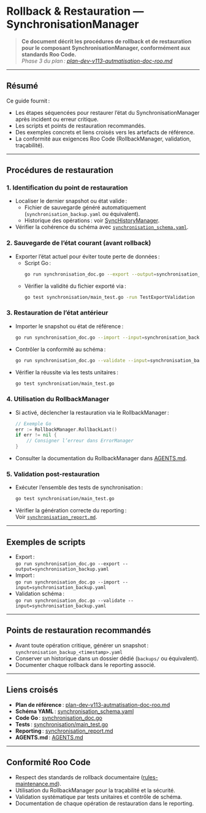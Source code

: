 # Rollback & Restauration — SynchronisationManager

> **Ce document décrit les procédures de rollback et de restauration pour le composant SynchronisationManager, conformément aux standards Roo Code.**  
> _Phase 3 du plan : [plan-dev-v113-autmatisation-doc-roo.md](../../projet/roadmaps/plans/consolidated/plan-dev-v113-autmatisation-doc-roo.md)_

---

## Résumé

Ce guide fournit :
- Les étapes séquencées pour restaurer l’état du SynchronisationManager après incident ou erreur critique.
- Les scripts et points de restauration recommandés.
- Des exemples concrets et liens croisés vers les artefacts de référence.
- La conformité aux exigences Roo Code (RollbackManager, validation, traçabilité).

---

## Procédures de restauration

### 1. Identification du point de restauration

- Localiser le dernier snapshot ou état valide :
  - Fichier de sauvegarde généré automatiquement (`synchronisation_backup.yaml` ou équivalent).
  - Historique des opérations : voir [SyncHistoryManager](../../../AGENTS.md#synchistorymanager).
- Vérifier la cohérence du schéma avec [`synchronisation_schema.yaml`](synchronisation_schema.yaml).

### 2. Sauvegarde de l’état courant (avant rollback)

- Exporter l’état actuel pour éviter toute perte de données :
  - Script Go :
    ```bash
    go run synchronisation_doc.go --export --output=synchronisation_backup_pre_rollback.yaml
    ```
  - Vérifier la validité du fichier exporté via :
    ```bash
    go test synchronisation/main_test.go -run TestExportValidation
    ```

### 3. Restauration de l’état antérieur

- Importer le snapshot ou état de référence :
    ```bash
    go run synchronisation_doc.go --import --input=synchronisation_backup.yaml
    ```
- Contrôler la conformité au schéma :
    ```bash
    go run synchronisation_doc.go --validate --input=synchronisation_backup.yaml
    ```
- Vérifier la réussite via les tests unitaires :
    ```bash
    go test synchronisation/main_test.go
    ```

### 4. Utilisation du RollbackManager

- Si activé, déclencher la restauration via le RollbackManager :
    ```go
    // Exemple Go
    err := RollbackManager.RollbackLast()
    if err != nil {
        // Consigner l’erreur dans ErrorManager
    }
    ```
- Consulter la documentation du RollbackManager dans [AGENTS.md](../../../AGENTS.md#rollbackmanager).

### 5. Validation post-restauration

- Exécuter l’ensemble des tests de synchronisation :
    ```bash
    go test synchronisation/main_test.go
    ```
- Vérifier la génération correcte du reporting :  
  Voir [`synchronisation_report.md`](synchronisation_report.md).

---

## Exemples de scripts

- Export :  
  `go run synchronisation_doc.go --export --output=synchronisation_backup.yaml`
- Import :  
  `go run synchronisation_doc.go --import --input=synchronisation_backup.yaml`
- Validation schéma :  
  `go run synchronisation_doc.go --validate --input=synchronisation_backup.yaml`

---

## Points de restauration recommandés

- Avant toute opération critique, générer un snapshot :  
  `synchronisation_backup_<timestamp>.yaml`
- Conserver un historique dans un dossier dédié (`backups/` ou équivalent).
- Documenter chaque rollback dans le reporting associé.

---

## Liens croisés

- **Plan de référence** : [plan-dev-v113-autmatisation-doc-roo.md](../../projet/roadmaps/plans/consolidated/plan-dev-v113-autmatisation-doc-roo.md)
- **Schéma YAML** : [synchronisation_schema.yaml](synchronisation_schema.yaml)
- **Code Go** : [synchronisation_doc.go](synchronisation_doc.go)
- **Tests** : [synchronisation/main_test.go](synchronisation/main_test.go)
- **Reporting** : [synchronisation_report.md](synchronisation_report.md)
- **AGENTS.md** : [AGENTS.md](../../../AGENTS.md#rollbackmanager)

---

## Conformité Roo Code

- Respect des standards de rollback documentaire ([rules-maintenance.md](../../../.roo/rules/rules-maintenance.md)).
- Utilisation du RollbackManager pour la traçabilité et la sécurité.
- Validation systématique par tests unitaires et contrôle de schéma.
- Documentation de chaque opération de restauration dans le reporting.
